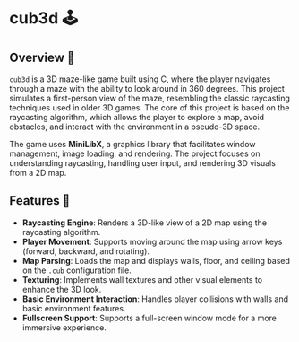# cub3d 🕹️

## Overview 📝

`cub3d` is a 3D maze-like game built using C, where the player navigates through a maze with the ability to look around in 360 degrees. This project simulates a first-person view of the maze, resembling the classic raycasting techniques used in older 3D games. The core of this project is based on the raycasting algorithm, which allows the player to explore a map, avoid obstacles, and interact with the environment in a pseudo-3D space.

The game uses **MiniLibX**, a graphics library that facilitates window management, image loading, and rendering. The project focuses on understanding raycasting, handling user input, and rendering 3D visuals from a 2D map.

## Features 🌟

- **Raycasting Engine**: Renders a 3D-like view of a 2D map using the raycasting algorithm.
- **Player Movement**: Supports moving around the map using arrow keys (forward, backward, and rotating).
- **Map Parsing**: Loads the map and displays walls, floor, and ceiling based on the `.cub` configuration file.
- **Texturing**: Implements wall textures and other visual elements to enhance the 3D look.
- **Basic Environment Interaction**: Handles player collisions with walls and basic environment features.
- **Fullscreen Support**: Supports a full-screen window mode for a more immersive experience.
